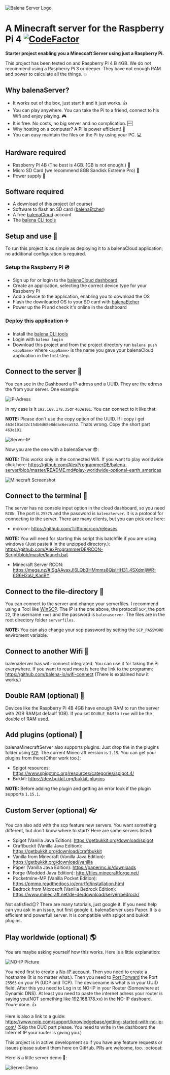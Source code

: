 ![Balena Server Logo](images/logo.png)

# A Minecraft server for the Raspberry Pi 4 [![CodeFactor](https://www.codefactor.io/repository/github/alexprogrammerde/balena-minecraft-server/badge/master)](https://www.codefactor.io/repository/github/alexprogrammerde/balena-minecraft-server/overview/master)
**Starter project enabling you a Mineccaft Server using just a Raspberry Pi.**

This project has been tested on and Raspberry Pi 4 B 4GB. We do not recommend using a Raspberry Pi 3 or deeper. They have not enough RAM and power to calculate all the things. :boom:

## Why balenaServer?

* It works out of the box, just start it and it just works. :+1:
* You can play anywhere. You can take the Pi to a friend, connect to his Wifi and enjoy playing. :video_game:
* It is free. No costs, no big server and no complication. :free:
* Why hosting on a computer? A Pi is power efficient! :rocket:
* You can easy maintain the files on the Pi by using your PC. :computer:

## Hardware required

* Raspberry Pi 4B (The best is 4GB. 1GB is not enough.) :tada:
* Micro SD Card (we recommend 8GB Sandisk Extreme Pro) :floppy_disk:
* Power supply :electric_plug:

## Software required

* A download of this project (of course)
* Software to flash an SD card ([balenaEtcher](https://balena.io/etcher))
* A free [balenaCloud](https://balena.io/cloud) account
* The [balena CLI tools](https://github.com/balena-io/balena-cli/blob/master/INSTALL.md)

## Setup and use :stars:

To run this project is as simple as deploying it to a balenaCloud application; no additional configuration is required.

### Setup the Raspberry Pi :cd:

* Sign up for or login to the [balenaCloud dashboard](https://dashboard.balena-cloud.com)
* Create an application, selecting the correct device type for your Raspberry Pi
* Add a device to the application, enabling you to download the OS
* Flash the downloaded OS to your SD card with [balenaEtcher](https://balena.io/etcher)
* Power up the Pi and check it's online in the dashboard

### Deploy this application :airplane:

* Install the [balena CLI tools](https://github.com/balena-io/balena-cli/blob/master/INSTALL.md)
* Login with `balena login`
* Download this project and from the project directory run `balena push <appName>` where `<appName>` is the name you gave your balenaCloud application in the first step.

## Connect to the server :satellite:

You can see in the Dashboard a IP-adress and a UUID. They are the adress the from your server. One example:

![IP-Adress](images/IP-Adress.png)

In my case is it `192.168.178.35`or `463e101`. You can connect to it like that:

**NOTE:** Please don´t use the copy option of the UUID. If i copy i get `463e101d32c154b6d68e8ddac6eca552`. Thats wrong. Copy the short part `463e101`.

![Server-IP](images/Server-IP.png)

Now you are the one with a balenaServer :sunglasses::

**NOTE:** This works only in the connected Wifi. If you want to play worldwide click here: https://github.com/AlexProgrammerDE/balena-server/blob/master/README.md#play-worldwide-optional-earth_americas

![Minecraft Screenshot](images/minecraft-screenshot.png)

## Connect to the terminal :satellite:

The server has no console input option in the cloud dashboard, so you need `RCON`. The port is `25575` and the password is `balenaServer`. It is a protocol for connecting to the server.
There are many clients, but you can pick one here:

* mcrcon: https://github.com/Tiiffi/mcrcon/releases

**NOTE:** You will need for starting this script this batchfile if you are using windows (Just paste it in the unzipped directory.): https://github.com/AlexProgrammerDE/RCON-Script/blob/master/launch.bat

* Minecraft Server RCON: https://mega.nz/#!SgAAyaxJ!6LQb3HMmms8QjslHH31_4SXdmIjWR-6G6H2aU_KanBY

## Connect to the file-directory :satellite:

You can connect to the server and change your serverfiles. I recommend using a Tool like [WinSCP](https://winscp.net/).
The IP is the one above, the protocoll `SCP`, the port `22`, the username `root` and the password is `balenaserver`.
The files are in the root directory folder `serverfiles`. 

**NOTE:** You can also change your scp password by setting the `SCP_PASSWORD` enviroment variable.

## Connect to another Wifi :satellite:

balenaServer has wifi-connect integrated. You can use it for taking the Pi everywhere. If you want to read more is here the link to the programm: https://github.com/balena-io/wifi-connect (There is explained how it works.) 

## Double RAM (optional) :link:

Devices like the Raspberry Pi 4B 4GB have enough RAM to run the server with 2GB RAM(at defaulf 1GB). If you set `DOUBLE_RAM` to `true` will be the double of RAM used.

## Add plugins (optional) :wrench:

balenaMinecraftServer also supports plugins. Just drop the in the plugins folder using [`SCP`](https://github.com/AlexProgrammerDE/balena-minecraft-server#connect-to-the-file-directory-satellite). The current Minecraft version is `1.15`. You can get your plugins from there(Other work too.): 

* Spigot resources: https://www.spigotmc.org/resources/categories/spigot.4/
* Bukkit: https://dev.bukkit.org/bukkit-plugins

**NOTE:** Before adding the plugin and getting an error look if the plugin supports `1.15.1`.

## Custom Server (optional) :eyeglasses:

You can also add with the scp feature new servers. You want something different, but don´t know where to start? Here are some servers listed:

* Spigot (Vanilla Java Edition): https://getbukkit.org/download/spigot
* Craftbuckit (Vanilla Java Edition): https://getbukkit.org/download/craftbukkit
* Vanilla from Minecraft (Vanilla Java Edition): https://getbukkit.org/download/vanilla
* Paper (Vanilla Java Edition): https://papermc.io/downloads
* Forge (Modded Java Edition): http://files.minecraftforge.net/
* Pocketmine-MP (Vanilla Pocket Edition): https://pmmp.readthedocs.io/en/rtfd/installation.html
* Bedrock from Microsoft (Vanilla Bedrock Edition): https://www.minecraft.net/de-de/download/server/bedrock/

Not satisfied:expressionless:? There are many tutorials, just google it. If you need help can you ask in an issue, but first google it. balenaServer uses Paper. It is a efficient and powerfull server. It is compatible with spigot and bukkit plugins.

## Play worldwide (optional) :earth_americas:

You are maybe asking yourself how this works. Here is a little explanation:

![NO-IP Picture](images/NO-IP.png)

You need first to create a [No-IP account](https://www.noip.com/sign-up). Then you need to create a hostname (It is no matter what.). Then you need to [Port Forward](https://www.noip.com/support/knowledgebase/general-port-forwarding-guide/) the Port `25565` on your Pi (UDP and TCP). The devicename is what is in your UUID field. After this you need to Log in to NO-IP in your Router (Somewhere at Dynamic DNS). At least you need to paste the internet adress your router is saying you(NOT something like 192.168.178.xx) in the NO-IP dashoard. Youre done. :+1:

Here is also a link to a guide: https://www.noip.com/support/knowledgebase/getting-started-with-no-ip-com/ (Skip the DUC part please. You need to write in the dashboard the Internet IP your router is giving you.)

This project is in active development so if you have any feature requests or issues please submit them here on GitHub. PRs are welcome, too. :octocat:

Here is a little server demo :crown::

![Server Demo](images/server-demo.gif)
